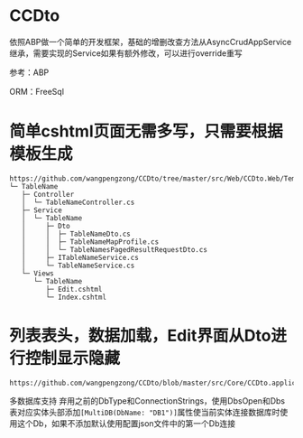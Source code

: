 # CCDto
依照ABP做一个简单的开发框架，基础的增删改查方法从AsyncCrudAppService继承，需要实现的Service如果有额外修改，可以进行override重写

参考：ABP

ORM：FreeSql

# 简单cshtml页面无需多写，只需要根据模板生成
```
https://github.com/wangpengzong/CCDto/tree/master/src/Web/CCDto.Web/Template/TableName
└─ TableName
   ├─ Controller
   │  └─ TableNameController.cs
   ├─ Service
   │  └─ TableName
   │     ├─ Dto
   │     │  ├─ TableNameDto.cs
   │     │  ├─ TableNameMapProfile.cs
   │     │  └─ TableNamesPagedResultRequestDto.cs
   │     ├─ ITableNameService.cs
   │     └─ TableNameService.cs
   └─ Views
      └─ TableName
         ├─ Edit.cshtml
         └─ Index.cshtml
```
# 列表表头，数据加载，Edit界面从Dto进行控制显示隐藏
```
https://github.com/wangpengzong/CCDto/blob/master/src/Core/CCDto.application/Service/DB/DBConnection/Dto/DBConnectionDto.cs
```


多数据库支持
弃用之前的DbType和ConnectionStrings，使用DbsOpen和Dbs
表对应实体头部添加`[MultiDB(DbName: "DB1")]`属性使当前实体连接数据库时使用这个Db，如果不添加默认使用配置json文件中的第一个Db连接